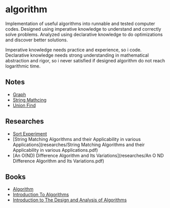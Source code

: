 # algorithm

Implementation of useful algorithms into runnable and tested computer codes. Designed using imperative knowledge to understand and correctly solve problems. Analyzed using declarative knowledge to do optimizations and discover better solutions.

Imperative knowledge needs practice and experience, so i code. Declarative knowledge needs strong understanding in mathematical abstraction and rigor, so i never satisfied if designed algorithm do not reach logarithmic time.

## Notes
* [Graph](notes/graph.pdf)
* [String Mathcing](notes/string_matching.pdf)
* [Union Find](notes/union_find.pdf)

## Researches
* [Sort Experiment](researches/sort_experiment.pdf)
* [String Matching Algorithms and their Applicability in various Applications](researches/String Matching Algorithms and their Applicability in various Applications.pdf)
* [An O(ND) Difference Algorithm and Its Variations](researches/An O ND Difference Algorithm and Its Variations.pdf)

## Books
* [Algorithm](http://algs4.cs.princeton.edu/home/)
* [Introduction To Algorithms](https://mitpress.mit.edu/books/introduction-algorithms)
* [Introduction to The Design and Analysis of Algorithms](https://www.pearson.com/us/higher-education/program/Levitin-Introduction-to-the-Design-and-Analysis-of-Algorithms-3rd-Edition/PGM223052.html)
